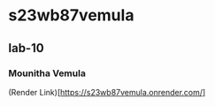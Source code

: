 # s23wb87vemula

## lab-10

### Mounitha Vemula

(Render Link)[https://s23wb87vemula.onrender.com/]
